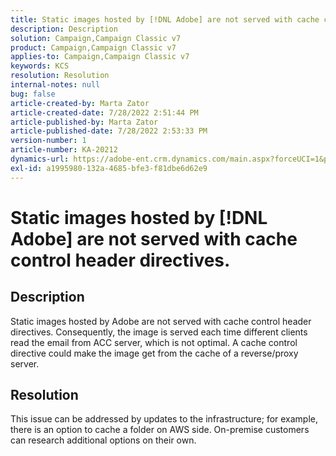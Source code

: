 ```yaml
---
title: Static images hosted by [!DNL Adobe] are not served with cache control header directives.
description: Description
solution: Campaign,Campaign Classic v7
product: Campaign,Campaign Classic v7
applies-to: Campaign,Campaign Classic v7
keywords: KCS
resolution: Resolution
internal-notes: null
bug: false
article-created-by: Marta Zator
article-created-date: 7/28/2022 2:51:44 PM
article-published-by: Marta Zator
article-published-date: 7/28/2022 2:53:33 PM
version-number: 1
article-number: KA-20212
dynamics-url: https://adobe-ent.crm.dynamics.com/main.aspx?forceUCI=1&pagetype=entityrecord&etn=knowledgearticle&id=b37214c9-840e-ed11-82e5-000d3a369e6d
exl-id: a1995980-132a-4685-bfe3-f81dbe6d62e9
---
```

# Static images hosted by [!DNL Adobe] are not served with cache control header directives.

## Description

Static images hosted by Adobe are not served with cache control header directives. Consequently, the image is served each time different clients read the email from ACC server, which is not optimal. A cache control directive could make the image get from the cache of a reverse/proxy server.

## Resolution


This issue can be addressed by updates to the infrastructure; for example, there is an option to cache a folder on AWS side. On-premise customers can research additional options on their own.
